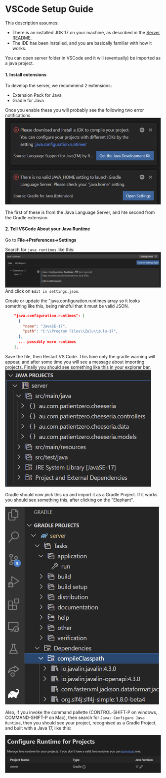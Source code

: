 # VSCode Setup Guide

This description assumes:
- There is an installed JDK 17 on your machine, as described in the [Server README](../README.md).
- The IDE has been installed, and you are basically familiar with how it works.

You can open server folder in VSCode and it will (eventually) be imported as a java project. 

#### 1. Install extensions

To develop the server, we recommend 2 extensions:
- Extension Pack for Java
- Gradle for Java

Once you enable these you will probably see the following two error notifications.
![](2022-02-03-15-40-31.png)

The first of these is from the Java Language Server, and hte second from the Gradle extension.

#### 2. Tell VSCode About your Java Runtime
Go to **File->Preferences->Settings**

Search for `java runtimes` like this:
![](2022-02-03-16-15-25.png)
And click on `Edit in settings.json`.

Create or update the "java.configuration.runtimes array so it looks something like this, being mindful that it must be valid JSON.
```json
    "java.configuration.runtimes": [
      {
        "name": "JavaSE-17",
        "path": "C:\\Program Files\\Zulu\\zulu-17",
      },
      ... possibly more runtimes      
    ],

```
Save the file, then Restart VS Code. This time only the gradle warning will appear, and after some time you will see a message about importing projects. Finally you should see something like this in your explorer bar.
![](2022-02-03-16-28-25.png)

Gradle should now pick this up and import it as a Gradle Project. If it works you should see something this, after clicking on the "Elephant".

![](2022-02-03-17-05-15.png)


Also, if you invoke the command pallette (CONTROL-SHIFT-P on windows, COMMAND-SHIFT-P on Mac), then search for `Java: Configure Java Runtime`, then you should see your project, recognised as a Gradle Project, and built with a Java 17, like this:

![](2022-02-03-17-10-34.png)


